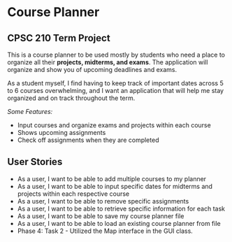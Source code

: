 # Course Planner

## CPSC 210 Term Project



This is a course planner to be used mostly by students who need a place to organize all their **projects, midterms, 
and exams**. The application will organize and show you of upcoming deadlines and exams.  

As a student myself, I find having to keep track of important dates across 5 to 6 courses 
overwhelming, and I want an application that will help me stay organized and on track throughout
the term. 

*Some Features:*
- Input courses and organize exams and projects within each course
- Shows upcoming assignments 
- Check off assignments when they are completed 

## User Stories 

- As a user, I want to be able to add multiple courses to my planner
- As a user, I want to be able to input specific dates for midterms and projects within each respective course
- As a user, I want to be able to remove specific assignments  
- As a user, I want to be able to retrieve specific information for each task
- As a user, I want to be able to save my course planner file 
- As a user, I want to be able to load an existing course planner from file
- Phase 4: Task 2 - Utilized the Map interface in the GUI class. 